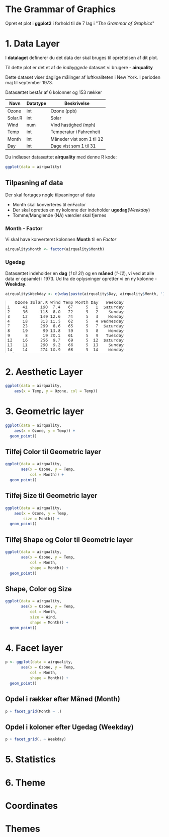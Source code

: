 # The Grammar of Graphics
Opret et plot i **ggplot2** i forhold til de 7 lag i "*The Grammar of Graphics*"

# 1. Data Layer
I **datalaget** definerer du det data der skal bruges til oprettelsen af dit plot.

Til dette plot er det et af de *indbyggede* datasæt vi brugere - **airquality**

Dette dataset viser daglige målinger af luftkvaliteten i New York. I perioden maj til september 1973.

Datasættet består af 6 kolonner og 153 rækker

| Navn    | Datatype | Beskrivelse               |
|---------|----------|---------------------------|
| Ozone   | int      | Ozone (ppb)               |
| Solar.R | int      | Solar                     |
| Wind    | num      | Vind hastighed (mph)      |
| Temp    | int      | Temperatur i Fahrenheit   |
| Month   | int      | Måneder vist som 1 til 12 |
| Day     | int      | Dage vist som 1 til 31    |

Du indlæser datasættet **airquality** med denne R kode:

```r
ggplot(data = airquality)
```
## Tilpasning af data
Der skal fortages nogle tilpasninger af data

- Month skal konverteres til enFactor
- Der skal oprettes en ny kolonne der indeholder **ugedag**(*Weekday*)
- Tomme/Manglende (NA) værdier skal fjernes

### Month - Factor
Vi skal have konverteret kolonnen **Month** til en *Factor*

```r
airquality$Month <- factor(airquality$Month)
```

### Ugedag
Datasættet indeholder en **dag** (*1 til 31*) og en **måned** (*1-12*), vi ved at alle data er opsamlet i 1973. Ud fra de oplysninger opretter vi en ny kolonne - **Weekday**.

```r
airquality$Weekday <- c(wday(paste(airquality$Day, airquality$Month, '1973', sep='-'), label=TRUE, abbr=FALSE))
```
![](./_image/data_tilpasset.jpg)
# 2. Aesthetic Layer

```r
ggplot(data = airquality,
    aes(x = Temp, y = Ozone, col = Temp))
```

# 3. Geometric layer

```r
ggplot(data = airquality, 
    aes(x = Ozone, y = Temp)) + 
  geom_point()
```

## Tilføj Color til Geometric layer

```r
ggplot(data = airquality, 
       aes(x = Ozone, y = Temp, 
           col = Month)) + 
  geom_point()
```

## Tilføj Size til Geometric layer

```r
ggplot(data = airquality, 
    aes(x = Ozone, y = Temp, 
        size = Month)) + 
  geom_point()
```

## Tilføj Shape og Color til Geometric layer

```r
ggplot(data = airquality, 
       aes(x = Ozone, y = Temp, 
           col = Month, 
           shape = Month)) + 
  geom_point()
```

## Shape, Color og Size

```r
ggplot(data = airquality, 
       aes(x = Ozone, y = Temp, 
           col = Month,
           size = Wind, 
           shape = Month)) + 
  geom_point()
```

# 4. Facet layer

```r
p <- ggplot(data = airquality, 
       aes(x = Ozone, y = Temp,
           col = Month,
           shape = Month)) + 
  geom_point()
```

## Opdel i rækker efter Måned (Month)

```r
p + facet_grid(Month ~ .)
```

## Opdel i koloner efter Ugedag (Weekday)

```r
p + facet_grid(. ~ Weekday)
```

# 5. Statistics


# 6. Theme





# Coordinates


# Themes